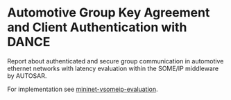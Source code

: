 # Automotive Group Key Agreement and Client Authentication with DANCE
Report about authenticated and secure group communication in automotive ethernet networks with latency evaluation within the SOME/IP middleware by AUTOSAR.

For implementation see [mininet-vsomeip-evaluation](https://github.com/mehkir/mininet-vsomeip-evaluation).
